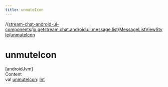 ```yaml
---
title: unmuteIcon
---
```

//[stream-chat-android-ui-components](../../../index.md)/[io.getstream.chat.android.ui.message.list](../index.md)/[MessageListViewStyle](index.md)/[unmuteIcon](unmuteIcon.md)



# unmuteIcon  
[androidJvm]  
Content  
val [unmuteIcon](unmuteIcon.md): [Int](https://kotlinlang.org/api/latest/jvm/stdlib/kotlin/-int/index.html)  



